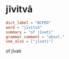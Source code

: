 # jīvitvā

``` toml
dict_label = "NCPED"
word = "jīvitvā"
summary = "of jīvati"
grammar_comment = "absol."
see_also = ["jīvati"]
```

of jīvati

